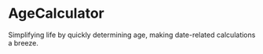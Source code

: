 # AgeCalculator
 Simplifying life by quickly determining age, making date-related calculations a breeze.
